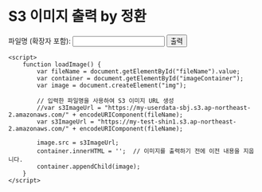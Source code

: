 <!DOCTYPE html>
<html>
<head>
    <meta charset="UTF-8">
    <title>S3 Image Viewer</title>
</head>
<body>
    <h1>S3 이미지 출력 by 정환</h1>
    <form>
        <label for="fileName">파일명 (확장자 포함):</label>
        <input type="text" id="fileName" name="fileName">
        <button type="button" onclick="loadImage()">출력</button>
    </form>
    <div id="imageContainer"></div>

    <script>
        function loadImage() {
            var fileName = document.getElementById("fileName").value;
            var container = document.getElementById("imageContainer");
            var image = document.createElement("img");

            // 입력한 파일명을 사용하여 S3 이미지 URL 생성
            //var s3ImageUrl = "https://my-userdata-sbj.s3.ap-northeast-2.amazonaws.com/" + encodeURIComponent(fileName);
            var s3ImageUrl = "https://my-test-shin1.s3.ap-northeast-2.amazonaws.com/" + encodeURIComponent(fileName);
           
            image.src = s3ImageUrl;
            container.innerHTML = '';  // 이미지를 출력하기 전에 이전 내용을 지웁니다.
            container.appendChild(image);
        }
    </script>
</body>
</html>
